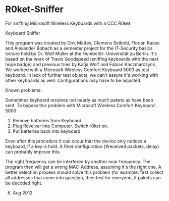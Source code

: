 R0ket-Sniffer
=============

For sniffing Microsoft Wireless Keyboards with a CCC R0ket

Keyboard Sniffer

This program was created by Dirk Mattes, Clemens Seibold, Florian
Kaase and Alexander Bobach as a semester project for the
IT-Security basics lecture hold by Dr. Wolf Müller at the Humboldt-
Universität zu Berlin. It's based on the work of Travis Goodspeed
(sniffing keyboards with the next hope badge) and previous tries by
Katja Wolf and Fabian Kaczmarczyck. We worked with a Microsoft
Wireless Comfort Keyboard 5000 as test keyboard. In lack of further
test objects, we can't assure it's working with other keyboards as well.
Configurations may have to be adjusted.

Known problems:

 Sometimes keyboard receives not nearly as much pakets as have been sent.
 To bypass this problem with Microsoft Wireless Comfort Keyboard 5000:

 1) Remove batteries from Keyboard.
 2) Plug Reveiver into Computer. Switch r0ket on.
 3) Put batteries back into keyboard.

 Even after this procedure it can occur that the device only
 notices a keyboard, if a key is hold. A finer configuration
 (#received packets, delay) can probably improve this.


 The right frequency can be interfered by another near frequency.
 The program then will get a wrong MAC-Address, assuming it's the
 right one. A better selection process should solve this problem
 (for example: first collect all addresses that come into question,
 then test for everyone, if pakets can be decoded right.

6. Aug 2012